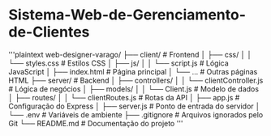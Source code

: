 # Sistema-Web-de-Gerenciamento-de-Clientes
'''plaintext
web-designer-varago/
├── client/                  # Frontend
│   ├── css/
│   │   └── styles.css       # Estilos CSS
│   ├── js/
│   │   └── script.js        # Lógica JavaScript
│   ├── index.html           # Página principal
│   └── ...                  # Outras páginas HTML
├── server/                  # Backend
│   ├── controllers/
│   │   └── clientController.js # Lógica de negócios
│   ├── models/
│   │   └── Client.js        # Modelo de dados
│   ├── routes/
│   │   └── clientRoutes.js  # Rotas da API
│   ├── app.js               # Configuração do Express
│   ├── server.js            # Ponto de entrada do servidor
│   └── .env                 # Variáveis de ambiente
├── .gitignore               # Arquivos ignorados pelo Git
└── README.md                # Documentação do projeto
'''

